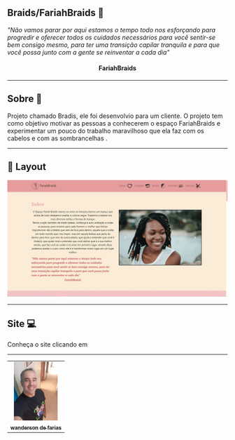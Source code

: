 ## Braids/FariahBraids  📜 

*"Não vamos parar por aqui estamos o tempo todo nos esforçando para progredir e oferecer todos os cuidados necessários para você sentir-se bem consigo mesmo, para ter uma transição capilar tranquila e para que você possa junto com a gente se reinventar a cada dia"*

<h4 align="center">
 FariahBraids
</h4>

<hr>

## Sobre 📖

Projeto chamado Bradis, ele foi desenvolvio para um cliente.
O projeto tem como objetivo motivar as pessoas a conhecerem o espaço FariahBraids e experimentar um pouco do trabalho maravilhoso que ela faz com os cabelos e com as sombrancelhas .

<hr>

## 🎨 Layout

![](gif.foto.gif)

<hr>

## Site 💻

Conheça o site clicando em <a href="https://wandersondefariasprogramador.github.io/PROJETO-ENTREVISTA/">

<hr>





<table>
  <tr>
     <td align="center">
      <a href="#">
        <img src="./img/foto.jpg/" width="100px" alt="foto wanderson"/><br>
        <sub>
          <b>wanderson de farias</b>
        </sub>
        </sub>
      </a>
    </td>
    <a 
